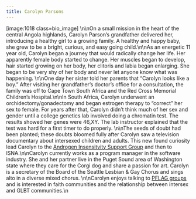 ```yaml
---
title: Carolyn Parsons
---
```


[image:1018 class=bio_image] \n\nOn a small mission in the heart of the central Angola highlands, Carolyn Parson&#8217;s grandfather delivered her, introducing a healthy girl to a growing family. A healthy and happy baby, she grew to be a bright, curious, and easy going child.\n\nAs an energetic 11 year old, Carolyn began a journey that would radically change her life. Her apparently female body started to change. Her muscles began to develop, hair started growing on her body, her clitoris and labia began enlarging. She began to be very shy of her body and never let anyone know what was happening. \n\nOne day her sister told her parents that &#8220;Carolyn looks like a boy.&#8221; After visiting her grandfather&#8217;s doctor&#8217;s office for a consultation, the family was off to Cape Town South Africa and the Red Cross Memorial Children&#8217;s Hospital.\n\nIn South Africa, Carolyn underwent an orchidectomy/gonadectomy and began estrogen therapy to &#8220;correct&#8221; her sex to female. For years after that, Carolyn didn&#8217;t think much of her sex and gender until a college genetics lab involved doing a chromatin test. The results showed her genes were 46,XY. The lab instructor explained that the test was hard for a first timer to do properly. \n\nThe seeds of doubt had been planted; these doubts bloomed fully after Carolyn saw a television documentary about intersexed children and adults. This new found curiosity lead Carolyn to the [Androgen Insensitvity Support Group][1] and then to <span class="caps">ISNA</span>.\n\nCarolyn currently works as a program manager in the software industry. She and her partner live in the Puget Sound area of Washington state where they care for the Corgi dog and share a passion for art. Carolyn is a secretary of the Board of the Seattle Lesbian & Gay Chorus and sings alto in a diverse mixed chorus. \n\nCarolyn enjoys talking to [<span class="caps">PFLAG</span> groups][2] and is interested in faith communities and the relationship between intersex and <span class="caps">GLBT</span> communities.\n

 [1]: http://www.medhelp.org/ais/
 [2]: http://www.pflag.org/